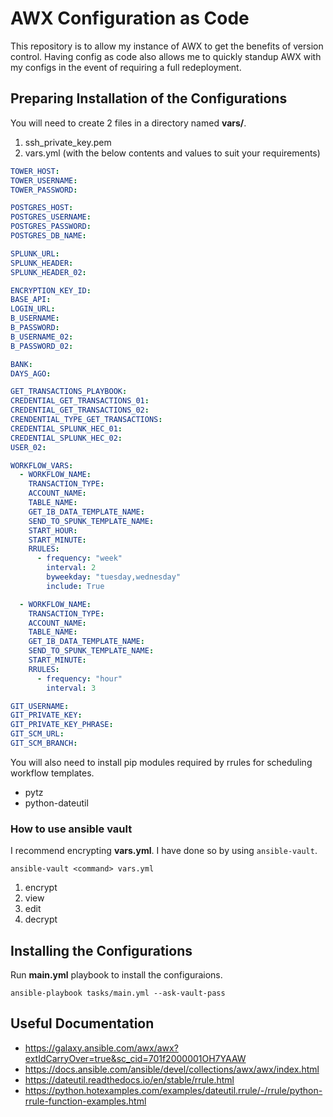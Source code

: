 # AWX Configuration as Code
This repository is to allow my instance of AWX to get the benefits of version control. Having config as code also allows me to quickly standup AWX with my configs in the event of requiring a full redeployment.

## Preparing Installation of the Configurations
You will need to create 2 files in a directory named **vars/**.
1. ssh_private_key.pem
1. vars.yml (with the below contents and values to suit your requirements)
```yml
TOWER_HOST:
TOWER_USERNAME:
TOWER_PASSWORD:

POSTGRES_HOST:
POSTGRES_USERNAME:
POSTGRES_PASSWORD:
POSTGRES_DB_NAME:

SPLUNK_URL:
SPLUNK_HEADER:
SPLUNK_HEADER_02:

ENCRYPTION_KEY_ID:
BASE_API:
LOGIN_URL:
B_USERNAME:
B_PASSWORD:
B_USERNAME_02:
B_PASSWORD_02:

BANK:
DAYS_AGO:

GET_TRANSACTIONS_PLAYBOOK:
CREDENTIAL_GET_TRANSACTIONS_01:
CREDENTIAL_GET_TRANSACTIONS_02:
CRENDENTIAL_TYPE_GET_TRANSACTIONS:
CREDENTIAL_SPLUNK_HEC_01:
CREDENTIAL_SPLUNK_HEC_02:
USER_02:

WORKFLOW_VARS:
  - WORKFLOW_NAME:
    TRANSACTION_TYPE:
    ACCOUNT_NAME:
    TABLE_NAME:
    GET_IB_DATA_TEMPLATE_NAME:
    SEND_TO_SPUNK_TEMPLATE_NAME:
    START_HOUR:
    START_MINUTE:
    RRULES:
      - frequency: "week"
        interval: 2
        byweekday: "tuesday,wednesday"
        include: True

  - WORKFLOW_NAME:
    TRANSACTION_TYPE:
    ACCOUNT_NAME:
    TABLE_NAME:
    GET_IB_DATA_TEMPLATE_NAME:
    SEND_TO_SPUNK_TEMPLATE_NAME:
    START_MINUTE:
    RRULES:
      - frequency: "hour"
        interval: 3

GIT_USERNAME:
GIT_PRIVATE_KEY:
GIT_PRIVATE_KEY_PHRASE:
GIT_SCM_URL:
GIT_SCM_BRANCH:
```

You will also need to install pip modules required by rrules for scheduling workflow templates.
* pytz
* python-dateutil

### How to use ansible vault
I recommend encrypting **vars.yml**. I have done so by using `ansible-vault`.

`ansible-vault <command> vars.yml`
1. encrypt 
1. view 
1. edit
1. decrypt


## Installing the Configurations

Run **main.yml** playbook to install the configuraions.

`ansible-playbook tasks/main.yml --ask-vault-pass`

## Useful Documentation
* https://galaxy.ansible.com/awx/awx?extIdCarryOver=true&sc_cid=701f2000001OH7YAAW
* https://docs.ansible.com/ansible/devel/collections/awx/awx/index.html
* https://dateutil.readthedocs.io/en/stable/rrule.html
* https://python.hotexamples.com/examples/dateutil.rrule/-/rrule/python-rrule-function-examples.html
